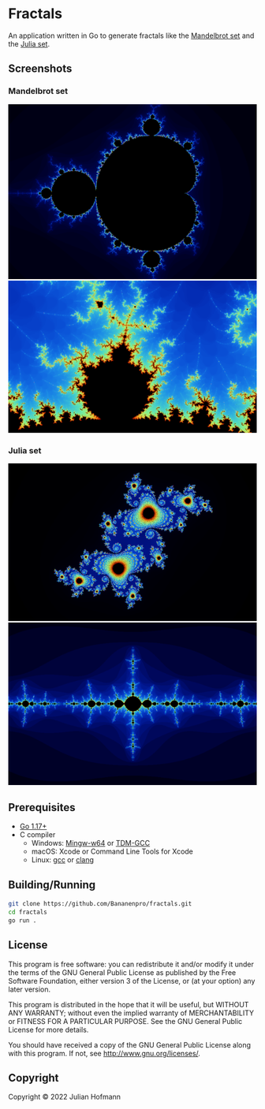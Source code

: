 # Fractals

An application written in Go to generate fractals like the [Mandelbrot set](https://en.wikipedia.org/wiki/Mandelbrot_set) and the [Julia set](https://en.wikipedia.org/wiki/Julia_set).

## Screenshots

### Mandelbrot set
![](images/mandelbrot.png "Mandelbrot set")
![](images/mandelbrot2.png "Mandelbrot set")

### Julia set
![](images/julia.png "Julia set")
![](images/julia2.png "Julia set")

## Prerequisites

- [Go 1.17+](https://go.dev/)
- C compiler
  - Windows: [Mingw-w64](https://mingw-w64.org/) or [TDM-GCC](http://tdm-gcc.tdragon.net/)
  - macOS: Xcode or Command Line Tools for Xcode
  - Linux: [gcc](https://gcc.gnu.org/) or [clang](https://clang.llvm.org/)

## Building/Running

```sh
git clone https://github.com/Bananenpro/fractals.git
cd fractals
go run .
```

## License

This program is free software: you can redistribute it and/or modify
it under the terms of the GNU General Public License as published by
the Free Software Foundation, either version 3 of the License, or
(at your option) any later version.

This program is distributed in the hope that it will be useful,
but WITHOUT ANY WARRANTY; without even the implied warranty of
MERCHANTABILITY or FITNESS FOR A PARTICULAR PURPOSE.  See the
GNU General Public License for more details.

You should have received a copy of the GNU General Public License
along with this program.  If not, see <http://www.gnu.org/licenses/>.

## Copyright

Copyright © 2022 Julian Hofmann
